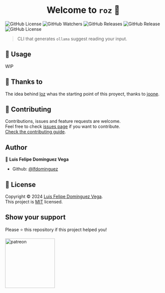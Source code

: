 <h1 align="center">Welcome to <code>roz</code> 👋</h1>

<p align="center">

  ![GitHub License](https://badgen.net/github/license/lfdominguez/roz)
  ![GitHub Watchers](https://badgen.net/github/watchers/lfdominguez/roz)
  ![GitHub Releases](https://badgen.net/github/releases/lfdominguez/roz)
  ![GitHub Release](https://badgen.net/github/release/lfdominguez/roz)
  ![GitHub License](https://badgen.net/github/stars/lfdominguez/roz)

</p>

> CLI that generates `ollama` suggest reading your input.

## 🚀 Usage

WIP


## 🤝 Thanks to

The idea behind [loz](https://github.com/joone/loz) whas the starting point of this proyect, thanks to [joone](https://github.com/joone).

## 🤝 Contributing

Contributions, issues and feature requests are welcome.<br />
Feel free to check [issues page](https://github.com/lfdominguez/roz/issues) if you want to contribute.<br />
[Check the contributing guide](./CONTRIBUTING.md).<br />

## Author

👤 **Luis Felipe Domínguez Vega**

- Github: [@lfdominguez](https://github.com/lfdominguez)

## 📝 License

Copyright © 2024 [Luis Felipe Domínguez Vega](https://github.com/lfdominguez).<br />
This project is [MIT](https://github.com/lfdominguez/roz/blob/master/LICENSE) licensed.

## Show your support

Please ⭐️ this repository if this project helped you!

<a href="https://www.patreon.com/DomiVega">
  <img alt="patreon" src="https://c5.patreon.com/external/logo/become_a_patron_button@2x.png" width="160">
</a>
